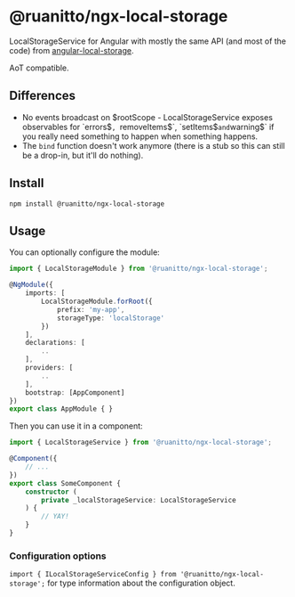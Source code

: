 # @ruanitto/ngx-local-storage

LocalStorageService for Angular with mostly the same API (and most of the code) from [angular-local-storage](https://github.com/grevory/angular-local-storage).

AoT compatible.

## Differences

* No events broadcast on $rootScope - LocalStorageService exposes observables for `errors$`, `removeItems$`, `setItems$` and `warning$` if you really need something to happen when something happens.
* The `bind` function doesn't work anymore (there is a stub so this can still be a drop-in, but it'll do nothing).

## Install

`npm install @ruanitto/ngx-local-storage`

## Usage

You can optionally configure the module:

```typescript
import { LocalStorageModule } from '@ruanitto/ngx-local-storage';

@NgModule({
    imports: [
        LocalStorageModule.forRoot({
            prefix: 'my-app',
            storageType: 'localStorage'
        })
    ],
    declarations: [
        ..
    ],
    providers: [
        ..
    ],
    bootstrap: [AppComponent]
})
export class AppModule { }
```

Then you can use it in a component:

```typescript
import { LocalStorageService } from '@ruanitto/ngx-local-storage';

@Component({
    // ...
})
export class SomeComponent {
    constructor (
        private _localStorageService: LocalStorageService
    ) {
        // YAY!
    }
}

```

### Configuration options

`import { ILocalStorageServiceConfig } from '@ruanitto/ngx-local-storage';` for type information about the configuration object.
